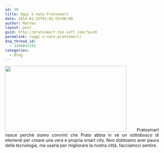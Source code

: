 ```yaml
---
id: 10
title: Oggi è nato Pratosmart
date: 2014-01-25T01:01:53+00:00
author: Matteo
layout: post
guid: http://pratosmart.teo-soft.com/?p=10
permalink: /oggi-e-nato-pratosmart/
dsq_thread_id:
  - 3346842193
categories:
  - Blog
---
```

<p style="text-align: justify;">
  <img class="alignleft" src="http://denaro.it/wp-content/uploads/2013/03/smart_city.jpg" alt="" width="397" height="215" />
Pratosmart nasce perchè siamo convinti che Prato abbia in sè un sottobosco di elementi per creare una vera e propria smart city. Non dobbiamo aver paura della tecnologia, ma usarla per migliorare la nostra città. facciamoci sentire.
</p>